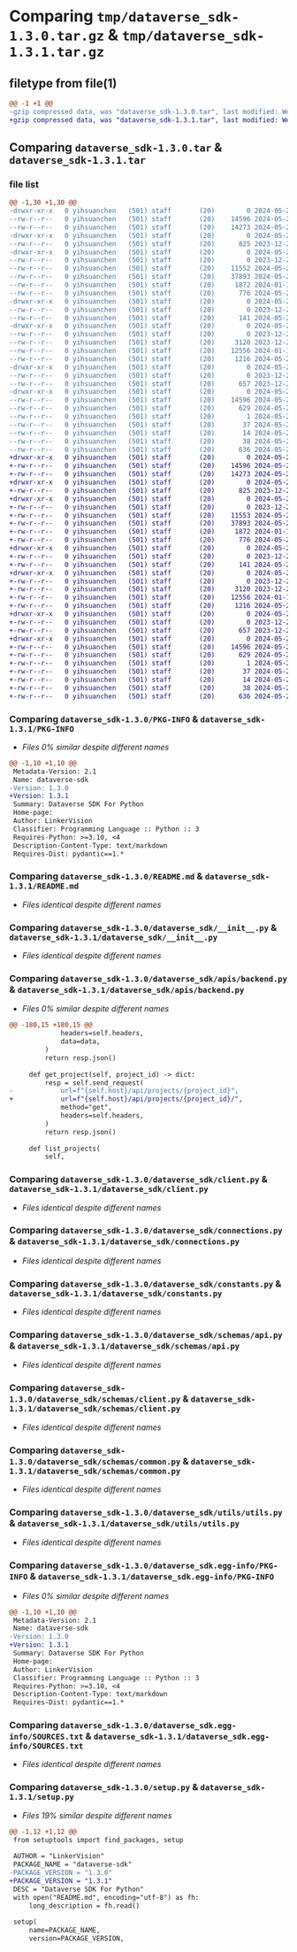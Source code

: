 # Comparing `tmp/dataverse_sdk-1.3.0.tar.gz` & `tmp/dataverse_sdk-1.3.1.tar.gz`

## filetype from file(1)

```diff
@@ -1 +1 @@
-gzip compressed data, was "dataverse_sdk-1.3.0.tar", last modified: Wed May 22 09:09:49 2024, max compression
+gzip compressed data, was "dataverse_sdk-1.3.1.tar", last modified: Wed May 29 05:54:07 2024, max compression
```

## Comparing `dataverse_sdk-1.3.0.tar` & `dataverse_sdk-1.3.1.tar`

### file list

```diff
@@ -1,30 +1,30 @@
-drwxr-xr-x   0 yihsuanchen   (501) staff       (20)        0 2024-05-22 09:09:49.616184 dataverse_sdk-1.3.0/
--rw-r--r--   0 yihsuanchen   (501) staff       (20)    14596 2024-05-22 09:09:49.615946 dataverse_sdk-1.3.0/PKG-INFO
--rw-r--r--   0 yihsuanchen   (501) staff       (20)    14273 2024-05-22 09:09:19.000000 dataverse_sdk-1.3.0/README.md
-drwxr-xr-x   0 yihsuanchen   (501) staff       (20)        0 2024-05-22 09:09:49.612956 dataverse_sdk-1.3.0/dataverse_sdk/
--rw-r--r--   0 yihsuanchen   (501) staff       (20)      825 2023-12-21 03:02:11.000000 dataverse_sdk-1.3.0/dataverse_sdk/__init__.py
-drwxr-xr-x   0 yihsuanchen   (501) staff       (20)        0 2024-05-22 09:09:49.613904 dataverse_sdk-1.3.0/dataverse_sdk/apis/
--rw-r--r--   0 yihsuanchen   (501) staff       (20)        0 2023-12-21 03:02:11.000000 dataverse_sdk-1.3.0/dataverse_sdk/apis/__init__.py
--rw-r--r--   0 yihsuanchen   (501) staff       (20)    11552 2024-05-22 09:09:19.000000 dataverse_sdk-1.3.0/dataverse_sdk/apis/backend.py
--rw-r--r--   0 yihsuanchen   (501) staff       (20)    37893 2024-05-22 09:09:19.000000 dataverse_sdk-1.3.0/dataverse_sdk/client.py
--rw-r--r--   0 yihsuanchen   (501) staff       (20)     1872 2024-01-18 02:49:01.000000 dataverse_sdk-1.3.0/dataverse_sdk/connections.py
--rw-r--r--   0 yihsuanchen   (501) staff       (20)      776 2024-05-22 09:09:19.000000 dataverse_sdk-1.3.0/dataverse_sdk/constants.py
-drwxr-xr-x   0 yihsuanchen   (501) staff       (20)        0 2024-05-22 09:09:49.614192 dataverse_sdk-1.3.0/dataverse_sdk/exceptions/
--rw-r--r--   0 yihsuanchen   (501) staff       (20)        0 2023-12-21 03:02:11.000000 dataverse_sdk-1.3.0/dataverse_sdk/exceptions/__init__.py
--rw-r--r--   0 yihsuanchen   (501) staff       (20)      141 2024-05-20 09:34:51.000000 dataverse_sdk-1.3.0/dataverse_sdk/exceptions/client.py
-drwxr-xr-x   0 yihsuanchen   (501) staff       (20)        0 2024-05-22 09:09:49.615064 dataverse_sdk-1.3.0/dataverse_sdk/schemas/
--rw-r--r--   0 yihsuanchen   (501) staff       (20)        0 2023-12-21 03:02:11.000000 dataverse_sdk-1.3.0/dataverse_sdk/schemas/__init__.py
--rw-r--r--   0 yihsuanchen   (501) staff       (20)     3120 2023-12-21 03:02:11.000000 dataverse_sdk-1.3.0/dataverse_sdk/schemas/api.py
--rw-r--r--   0 yihsuanchen   (501) staff       (20)    12556 2024-01-18 02:49:01.000000 dataverse_sdk-1.3.0/dataverse_sdk/schemas/client.py
--rw-r--r--   0 yihsuanchen   (501) staff       (20)     1216 2024-05-21 02:03:44.000000 dataverse_sdk-1.3.0/dataverse_sdk/schemas/common.py
-drwxr-xr-x   0 yihsuanchen   (501) staff       (20)        0 2024-05-22 09:09:49.615413 dataverse_sdk-1.3.0/dataverse_sdk/utils/
--rw-r--r--   0 yihsuanchen   (501) staff       (20)        0 2023-12-21 03:02:11.000000 dataverse_sdk-1.3.0/dataverse_sdk/utils/__init__.py
--rw-r--r--   0 yihsuanchen   (501) staff       (20)      657 2023-12-21 03:02:11.000000 dataverse_sdk-1.3.0/dataverse_sdk/utils/utils.py
-drwxr-xr-x   0 yihsuanchen   (501) staff       (20)        0 2024-05-22 09:09:49.615733 dataverse_sdk-1.3.0/dataverse_sdk.egg-info/
--rw-r--r--   0 yihsuanchen   (501) staff       (20)    14596 2024-05-22 09:09:49.000000 dataverse_sdk-1.3.0/dataverse_sdk.egg-info/PKG-INFO
--rw-r--r--   0 yihsuanchen   (501) staff       (20)      629 2024-05-22 09:09:49.000000 dataverse_sdk-1.3.0/dataverse_sdk.egg-info/SOURCES.txt
--rw-r--r--   0 yihsuanchen   (501) staff       (20)        1 2024-05-22 09:09:49.000000 dataverse_sdk-1.3.0/dataverse_sdk.egg-info/dependency_links.txt
--rw-r--r--   0 yihsuanchen   (501) staff       (20)       37 2024-05-22 09:09:49.000000 dataverse_sdk-1.3.0/dataverse_sdk.egg-info/requires.txt
--rw-r--r--   0 yihsuanchen   (501) staff       (20)       14 2024-05-22 09:09:49.000000 dataverse_sdk-1.3.0/dataverse_sdk.egg-info/top_level.txt
--rw-r--r--   0 yihsuanchen   (501) staff       (20)       38 2024-05-22 09:09:49.616223 dataverse_sdk-1.3.0/setup.cfg
--rw-r--r--   0 yihsuanchen   (501) staff       (20)      636 2024-05-22 09:09:19.000000 dataverse_sdk-1.3.0/setup.py
+drwxr-xr-x   0 yihsuanchen   (501) staff       (20)        0 2024-05-29 05:54:07.938346 dataverse_sdk-1.3.1/
+-rw-r--r--   0 yihsuanchen   (501) staff       (20)    14596 2024-05-29 05:54:07.938132 dataverse_sdk-1.3.1/PKG-INFO
+-rw-r--r--   0 yihsuanchen   (501) staff       (20)    14273 2024-05-22 09:09:19.000000 dataverse_sdk-1.3.1/README.md
+drwxr-xr-x   0 yihsuanchen   (501) staff       (20)        0 2024-05-29 05:54:07.935176 dataverse_sdk-1.3.1/dataverse_sdk/
+-rw-r--r--   0 yihsuanchen   (501) staff       (20)      825 2023-12-21 03:02:11.000000 dataverse_sdk-1.3.1/dataverse_sdk/__init__.py
+drwxr-xr-x   0 yihsuanchen   (501) staff       (20)        0 2024-05-29 05:54:07.936095 dataverse_sdk-1.3.1/dataverse_sdk/apis/
+-rw-r--r--   0 yihsuanchen   (501) staff       (20)        0 2023-12-21 03:02:11.000000 dataverse_sdk-1.3.1/dataverse_sdk/apis/__init__.py
+-rw-r--r--   0 yihsuanchen   (501) staff       (20)    11553 2024-05-29 05:53:57.000000 dataverse_sdk-1.3.1/dataverse_sdk/apis/backend.py
+-rw-r--r--   0 yihsuanchen   (501) staff       (20)    37893 2024-05-22 09:09:19.000000 dataverse_sdk-1.3.1/dataverse_sdk/client.py
+-rw-r--r--   0 yihsuanchen   (501) staff       (20)     1872 2024-01-18 02:49:01.000000 dataverse_sdk-1.3.1/dataverse_sdk/connections.py
+-rw-r--r--   0 yihsuanchen   (501) staff       (20)      776 2024-05-22 09:09:19.000000 dataverse_sdk-1.3.1/dataverse_sdk/constants.py
+drwxr-xr-x   0 yihsuanchen   (501) staff       (20)        0 2024-05-29 05:54:07.936327 dataverse_sdk-1.3.1/dataverse_sdk/exceptions/
+-rw-r--r--   0 yihsuanchen   (501) staff       (20)        0 2023-12-21 03:02:11.000000 dataverse_sdk-1.3.1/dataverse_sdk/exceptions/__init__.py
+-rw-r--r--   0 yihsuanchen   (501) staff       (20)      141 2024-05-20 09:34:51.000000 dataverse_sdk-1.3.1/dataverse_sdk/exceptions/client.py
+drwxr-xr-x   0 yihsuanchen   (501) staff       (20)        0 2024-05-29 05:54:07.937161 dataverse_sdk-1.3.1/dataverse_sdk/schemas/
+-rw-r--r--   0 yihsuanchen   (501) staff       (20)        0 2023-12-21 03:02:11.000000 dataverse_sdk-1.3.1/dataverse_sdk/schemas/__init__.py
+-rw-r--r--   0 yihsuanchen   (501) staff       (20)     3120 2023-12-21 03:02:11.000000 dataverse_sdk-1.3.1/dataverse_sdk/schemas/api.py
+-rw-r--r--   0 yihsuanchen   (501) staff       (20)    12556 2024-01-18 02:49:01.000000 dataverse_sdk-1.3.1/dataverse_sdk/schemas/client.py
+-rw-r--r--   0 yihsuanchen   (501) staff       (20)     1216 2024-05-21 02:03:44.000000 dataverse_sdk-1.3.1/dataverse_sdk/schemas/common.py
+drwxr-xr-x   0 yihsuanchen   (501) staff       (20)        0 2024-05-29 05:54:07.937608 dataverse_sdk-1.3.1/dataverse_sdk/utils/
+-rw-r--r--   0 yihsuanchen   (501) staff       (20)        0 2023-12-21 03:02:11.000000 dataverse_sdk-1.3.1/dataverse_sdk/utils/__init__.py
+-rw-r--r--   0 yihsuanchen   (501) staff       (20)      657 2023-12-21 03:02:11.000000 dataverse_sdk-1.3.1/dataverse_sdk/utils/utils.py
+drwxr-xr-x   0 yihsuanchen   (501) staff       (20)        0 2024-05-29 05:54:07.937920 dataverse_sdk-1.3.1/dataverse_sdk.egg-info/
+-rw-r--r--   0 yihsuanchen   (501) staff       (20)    14596 2024-05-29 05:54:07.000000 dataverse_sdk-1.3.1/dataverse_sdk.egg-info/PKG-INFO
+-rw-r--r--   0 yihsuanchen   (501) staff       (20)      629 2024-05-29 05:54:07.000000 dataverse_sdk-1.3.1/dataverse_sdk.egg-info/SOURCES.txt
+-rw-r--r--   0 yihsuanchen   (501) staff       (20)        1 2024-05-29 05:54:07.000000 dataverse_sdk-1.3.1/dataverse_sdk.egg-info/dependency_links.txt
+-rw-r--r--   0 yihsuanchen   (501) staff       (20)       37 2024-05-29 05:54:07.000000 dataverse_sdk-1.3.1/dataverse_sdk.egg-info/requires.txt
+-rw-r--r--   0 yihsuanchen   (501) staff       (20)       14 2024-05-29 05:54:07.000000 dataverse_sdk-1.3.1/dataverse_sdk.egg-info/top_level.txt
+-rw-r--r--   0 yihsuanchen   (501) staff       (20)       38 2024-05-29 05:54:07.938391 dataverse_sdk-1.3.1/setup.cfg
+-rw-r--r--   0 yihsuanchen   (501) staff       (20)      636 2024-05-29 05:53:57.000000 dataverse_sdk-1.3.1/setup.py
```

### Comparing `dataverse_sdk-1.3.0/PKG-INFO` & `dataverse_sdk-1.3.1/PKG-INFO`

 * *Files 0% similar despite different names*

```diff
@@ -1,10 +1,10 @@
 Metadata-Version: 2.1
 Name: dataverse-sdk
-Version: 1.3.0
+Version: 1.3.1
 Summary: Dataverse SDK For Python
 Home-page: 
 Author: LinkerVision
 Classifier: Programming Language :: Python :: 3
 Requires-Python: >=3.10, <4
 Description-Content-Type: text/markdown
 Requires-Dist: pydantic==1.*
```

### Comparing `dataverse_sdk-1.3.0/README.md` & `dataverse_sdk-1.3.1/README.md`

 * *Files identical despite different names*

### Comparing `dataverse_sdk-1.3.0/dataverse_sdk/__init__.py` & `dataverse_sdk-1.3.1/dataverse_sdk/__init__.py`

 * *Files identical despite different names*

### Comparing `dataverse_sdk-1.3.0/dataverse_sdk/apis/backend.py` & `dataverse_sdk-1.3.1/dataverse_sdk/apis/backend.py`

 * *Files 0% similar despite different names*

```diff
@@ -180,15 +180,15 @@
             headers=self.headers,
             data=data,
         )
         return resp.json()
 
     def get_project(self, project_id) -> dict:
         resp = self.send_request(
-            url=f"{self.host}/api/projects/{project_id}",
+            url=f"{self.host}/api/projects/{project_id}/",
             method="get",
             headers=self.headers,
         )
         return resp.json()
 
     def list_projects(
         self,
```

### Comparing `dataverse_sdk-1.3.0/dataverse_sdk/client.py` & `dataverse_sdk-1.3.1/dataverse_sdk/client.py`

 * *Files identical despite different names*

### Comparing `dataverse_sdk-1.3.0/dataverse_sdk/connections.py` & `dataverse_sdk-1.3.1/dataverse_sdk/connections.py`

 * *Files identical despite different names*

### Comparing `dataverse_sdk-1.3.0/dataverse_sdk/constants.py` & `dataverse_sdk-1.3.1/dataverse_sdk/constants.py`

 * *Files identical despite different names*

### Comparing `dataverse_sdk-1.3.0/dataverse_sdk/schemas/api.py` & `dataverse_sdk-1.3.1/dataverse_sdk/schemas/api.py`

 * *Files identical despite different names*

### Comparing `dataverse_sdk-1.3.0/dataverse_sdk/schemas/client.py` & `dataverse_sdk-1.3.1/dataverse_sdk/schemas/client.py`

 * *Files identical despite different names*

### Comparing `dataverse_sdk-1.3.0/dataverse_sdk/schemas/common.py` & `dataverse_sdk-1.3.1/dataverse_sdk/schemas/common.py`

 * *Files identical despite different names*

### Comparing `dataverse_sdk-1.3.0/dataverse_sdk/utils/utils.py` & `dataverse_sdk-1.3.1/dataverse_sdk/utils/utils.py`

 * *Files identical despite different names*

### Comparing `dataverse_sdk-1.3.0/dataverse_sdk.egg-info/PKG-INFO` & `dataverse_sdk-1.3.1/dataverse_sdk.egg-info/PKG-INFO`

 * *Files 0% similar despite different names*

```diff
@@ -1,10 +1,10 @@
 Metadata-Version: 2.1
 Name: dataverse-sdk
-Version: 1.3.0
+Version: 1.3.1
 Summary: Dataverse SDK For Python
 Home-page: 
 Author: LinkerVision
 Classifier: Programming Language :: Python :: 3
 Requires-Python: >=3.10, <4
 Description-Content-Type: text/markdown
 Requires-Dist: pydantic==1.*
```

### Comparing `dataverse_sdk-1.3.0/dataverse_sdk.egg-info/SOURCES.txt` & `dataverse_sdk-1.3.1/dataverse_sdk.egg-info/SOURCES.txt`

 * *Files identical despite different names*

### Comparing `dataverse_sdk-1.3.0/setup.py` & `dataverse_sdk-1.3.1/setup.py`

 * *Files 19% similar despite different names*

```diff
@@ -1,12 +1,12 @@
 from setuptools import find_packages, setup
 
 AUTHOR = "LinkerVision"
 PACKAGE_NAME = "dataverse-sdk"
-PACKAGE_VERSION = "1.3.0"
+PACKAGE_VERSION = "1.3.1"
 DESC = "Dataverse SDK For Python"
 with open("README.md", encoding="utf-8") as fh:
     long_description = fh.read()
 
 setup(
     name=PACKAGE_NAME,
     version=PACKAGE_VERSION,
```

